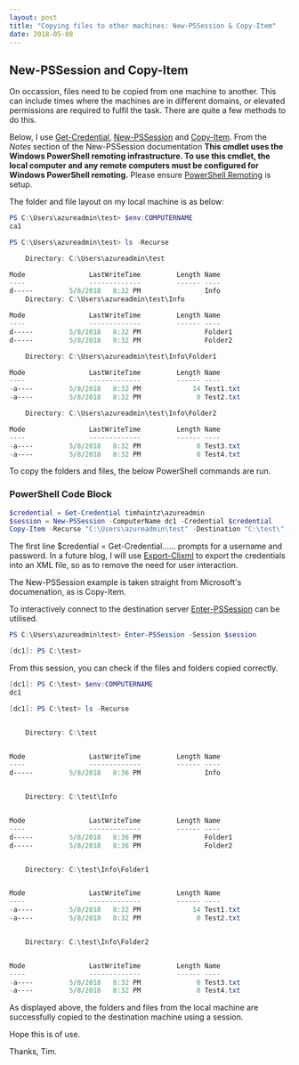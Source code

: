 ```yaml
---
layout: post
title: "Copying files to other machines: New-PSSession & Copy-Item"
date: 2018-05-08
---
```

## New-PSSession and Copy-Item
On occassion, files need to be copied from one machine to another. This can include times where the machines are in different domains, or elevated permissions are required to fulfil the task. There are quite a few methods to do this. 

Below, I use [Get-Credential](https://docs.microsoft.com/en-us/powershell/module/microsoft.powershell.security/get-credential?view=powershell-6), [New-PSSession](https://docs.microsoft.com/en-us/powershell/module/microsoft.powershell.core/new-pssession?view=powershell-6) and [Copy-Item](https://docs.microsoft.com/en-us/powershell/module/microsoft.powershell.management/copy-item?view=powershell-6). From the *Notes* section of the New-PSSession documentation **This cmdlet uses the Windows PowerShell remoting infrastructure. To use this cmdlet, the local computer and any remote computers must be configured for Windows PowerShell remoting.** Please ensure [PowerShell Remoting](https://docs.microsoft.com/en-us/powershell/scripting/core-powershell/running-remote-commands?view=powershell-6#windows-powershell-remoting) is setup.

The folder and file layout on my local machine is as below:

```PowerShell
PS C:\Users\azureadmin\test> $env:COMPUTERNAME
ca1

PS C:\Users\azureadmin\test> ls -Recurse

    Directory: C:\Users\azureadmin\test

Mode                LastWriteTime         Length Name                               
----                -------------         ------ ----
d-----         5/8/2018   8:32 PM                Info                                                                                    
    Directory: C:\Users\azureadmin\test\Info

Mode                LastWriteTime         Length Name 
----                -------------         ------ ---- 
d-----         5/8/2018   8:32 PM                Folder1  
d-----         5/8/2018   8:32 PM                Folder2 

    Directory: C:\Users\azureadmin\test\Info\Folder1

Mode                LastWriteTime         Length Name 
----                -------------         ------ ----   
-a----         5/8/2018   8:32 PM             14 Test1.txt   
-a----         5/8/2018   8:32 PM              0 Test2.txt                                                                                                              

    Directory: C:\Users\azureadmin\test\Info\Folder2

Mode                LastWriteTime         Length Name    
----                -------------         ------ ----     
-a----         5/8/2018   8:32 PM              0 Test3.txt  
-a----         5/8/2018   8:32 PM              0 Test4.txt
```
To copy the folders and files, the below PowerShell commands are run.
### PowerShell Code Block
```PowerShell
$credential = Get-Credential timhaintz\azureadmin
$session = New-PSSession -ComputerName dc1 -Credential $credential
Copy-Item -Recurse "C:\Users\azureadmin\test" -Destination "C:\test\" -ToSession $Session
```
The first line $credential = Get-Credential...... prompts for a username and password. In a future blog, I will use [Export-Clixml](https://docs.microsoft.com/en-us/powershell/module/microsoft.powershell.utility/export-clixml?view=powershell-6) to export the credentials into an XML file, so as to remove the need for user interaction.

The New-PSSession example is taken straight from Microsoft's documenation, as is Copy-Item.

To interactively connect to the destination server [Enter-PSSession](https://docs.microsoft.com/en-us/powershell/module/microsoft.powershell.core/enter-pssession?view=powershell-6) can be utilised. 

```PowerShell
PS C:\Users\azureadmin\test> Enter-PSSession -Session $session

[dc1]: PS C:\test> 
```
From this session, you can check if the files and folders copied correctly.

```PowerShell
[dc1]: PS C:\test> $env:COMPUTERNAME
dc1

[dc1]: PS C:\test> ls -Recurse


    Directory: C:\test


Mode                LastWriteTime         Length Name
----                -------------         ------ ----
d-----         5/8/2018   8:36 PM                Info


    Directory: C:\test\Info


Mode                LastWriteTime         Length Name
----                -------------         ------ ----
d-----         5/8/2018   8:36 PM                Folder1
d-----         5/8/2018   8:36 PM                Folder2


    Directory: C:\test\Info\Folder1


Mode                LastWriteTime         Length Name
----                -------------         ------ ----
-a----         5/8/2018   8:32 PM             14 Test1.txt
-a----         5/8/2018   8:32 PM              0 Test2.txt


    Directory: C:\test\Info\Folder2


Mode                LastWriteTime         Length Name
----                -------------         ------ ----
-a----         5/8/2018   8:32 PM              0 Test3.txt
-a----         5/8/2018   8:32 PM              0 Test4.txt
```
As displayed above, the folders and files from the local machine are successfully copied to the destination machine using a session.

Hope this is of use.

Thanks, Tim.
